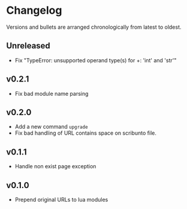 # Changelog

Versions and bullets are arranged chronologically from latest to oldest.

## Unreleased

- Fix "TypeError: unsupported operand type(s) for +: 'int' and 'str'"

## v0.2.1

- Fix bad module name parsing

## v0.2.0

- Add a new command `upgrade`
- Fix bad handling of URL contains space on scribunto file.

## v0.1.1

- Handle non exist page exception

## v0.1.0

- Prepend original URLs to lua modules
